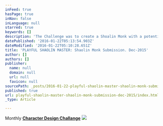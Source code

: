 ```yaml
---
inFeed: true
hasPage: true
inNav: false
inLanguage: null
starred: true
keywords: []
description: 'The Challenge was to create a Shoalin Monk with a potential sidekick character. '
datePublished: '2016-01-22T05:13:54.903Z'
dateModified: '2016-01-22T05:10:28.651Z'
title: 'PLAYFUL SHAOLIN MASTER: Shaolin Monk Submission. Dec-2015'
author: []
authors: []
publisher:
  name: null
  domain: null
  url: null
  favicon: null
sourcePath: _posts/2016-01-22-playful-shaolin-master-shaolin-monk-submission-dec-2015.md
published: true
url: playful-shaolin-master-shaolin-monk-submission-dec-2015/index.html
_type: Article

---
```

Monthly **[Character Design Challange][0]**
![](https://the-grid-user-content.s3-us-west-2.amazonaws.com/34eb9452-1935-4b52-a8bf-23e698bab403.jpg)

[0]: https://www.facebook.com/groups/CharacterDesignChallenge/